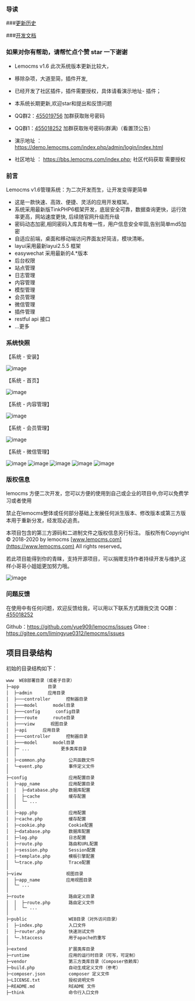 ### 导读

###[更新历史](docs/start-log.md) 

###[开发文档](docs/developer.md)

### 如果对你有帮助，请帮忙点个赞 star 一下谢谢

+ Lemocms v1.6 此次系统版本更新比较大，
+ 移除杂项，大道至简，插件开发,
+ 已经开发了社区插件，插件需要授权，具体请看演示地址- 插件；
+ 本系统长期更新,欢迎star和提出和反馈问题 

+ QQ群2：[455019756](https://jq.qq.com/?_wv=1027&k=52oRd8O)  加群获取账号密码
+ QQ群1：[455018252](https://jq.qq.com/?_wv=1027&k=5RWLxx7) 加群获取账号密码(群满)（看置顶公告）

+ 演示地址 ： https://demo.lemocms.com/index.php/admin/login/index.html
 
+ 社区地址 ： https://bbs.lemocms.com/index.php;  社区代码获取 需要授权 


### 前言
Lemocms v1.6管理系统：为二次开发而生，让开发变得更简单

 + 这是一款快速、高效、便捷、灵活的应用开发框架。
 + 系统采用最新版TinkPHP6框架开发，底层安全可靠，数据查询更快，运行效率更高，网站速度更快, 后续随官网升级而升级
 + 密码动态加密,相同密码入库具有唯一性，用户信息安全牢固,告别简单md5加密
 + 自适应前端，桌面和移动端访问界面友好简洁，模块清晰。 
 + layui采用最新layui2.5.5 框架
 + easywechat 采用最新的4.*版本
 + 后台权限
 + 站点管理
 + 日志管理
 + 内容管理
 + 模型管理
 + 会员管理
 + 微信管理
 + 插件管理
 + restful api 接口
 + ...更多



### 系统快照
【系统 - 安装】

![image](docs/images/install.jpg)

【系统 - 首页】

![image](docs/images/index.png)

【系统 - 内容管理】

![image](docs/images/content.png)

【系统 - 会员管理】

![image](docs/images/user.png)


【系统 - 微信管理】

![image](docs/images/wechat1.png)
![image](docs/images/wechat2.png)
![image](docs/images/wechat3.png)
![image](docs/images/wechat4.png)
![image](docs/images/wechat5.png)



### 版权信息

lemocms 方便二次开发，您可以方便的使用到自己或企业的项目中,你可以免费学习或者使用

禁止在lemocms整体或任何部分基础上发展任何派生版本、修改版本或第三方版本用于重新分发，经发现必追责。


本项目包含的第三方源码和二进制文件之版权信息另行标注。
版权所有Copyright © 2018-2020 by lemocms [www.lemocms.com](https://www.lemocms.com) All rights reserved。


若此项目能得到你的青睐，支持开源项目，可以捐赠支持作者持续开发与维护,这样小哥哥小姐姐更加努力哦。

![image](docs/images/pay.png)


### 问题反馈
在使用中有任何问题，欢迎反馈给我，可以用以下联系方式跟我交流
QQ群：[455018252](https://jq.qq.com/?_wv=1027&k=5RWLxx7)

Github：https://github.com/yue909/lemocms/issues
Gitee : https://gitee.com/limingyue0312/lemocms/issues


## 项目目录结构

初始的目录结构如下：

~~~
www  WEB部署目录（或者子目录）
├─app           目录
│  ├─admin      应用目录
│  ├───controller      控制器目录
│  ├───model      model目录
│  ├───config      config目录
│  ├───route      route目录
│  ├───view      视图目录
│  ├─api      应用目录
│  ├───controller      控制器目录
│  ├───model      model目录
│  ├─ ...            更多类库目录
│  │
│  ├─common.php         公共函数文件
│  └─event.php          事件定义文件
│
├─config                应用配置目录
│  ├─app_name           应用配置目录
│  │  ├─database.php    数据库配置
│  │  ├─cache           缓存配置
│  │  └─ ...            
│  │
│  ├─app.php            应用配置
│  ├─cache.php          缓存配置
│  ├─cookie.php         Cookie配置
│  ├─database.php       数据库配置
│  ├─log.php            日志配置
│  ├─route.php          路由和URL配置
│  ├─session.php        Session配置
│  ├─template.php       模板引擎配置
│  └─trace.php          Trace配置
│
├─view                 视图目录
│  ├─app_name          应用视图目录
│  └─ ...   
│
├─route                 路由定义目录
│  │  ├─route.php       路由定义文件
│  │  └─ ...   
│
├─public                WEB目录（对外访问目录）
│  ├─index.php          入口文件
│  ├─router.php         快速测试文件
│  └─.htaccess          用于apache的重写
│
├─extend                扩展类库目录
├─runtime               应用的运行时目录（可写，可定制）
├─vendor                第三方类库目录（Composer依赖库）
├─build.php             自动生成定义文件（参考）
├─composer.json         composer 定义文件
├─LICENSE.txt           授权说明文件
├─README.md             README 文件
├─think                 命令行入口文件




